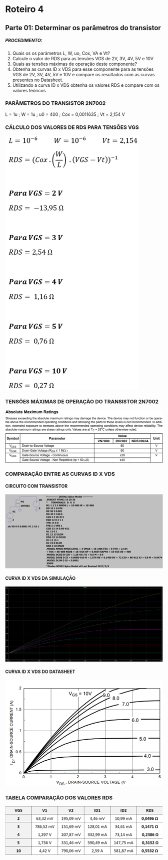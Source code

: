 # Roteiro 4

## Parte 01: Determinar os parâmetros do transistor

##### PROCEDIMENTO:

1. Quais os os parâmetros L, W, uo, Cox, VA e Vt?
2. Calcule o valor de RDS para as tensões VGS de 2V, 3V, 4V, 5V e 10V
3. Quais as tensões máximas de operação deste componente?
4. Obtenha as curvas ID x VDS para esse componente para as tensões VGS de 2V, 3V, 4V, 5V e 10V e compare os resultados com as curvas presentes no Datasheet.
5. Utilizando a curva ID x VDS obtenha os valores RDS e compare com os valores teóricos

### PARÂMETROS DO TRANSISTOR 2N7002

L = 1u ;  W = 1u ; u0 = 400 ; Cox = 0,0011635 ; Vt = 2,154 V

### CÁLCULO DOS VALORES DE RDS PARA TENSÕES VGS

![calculotensoesvgs](/resources/imagens/relatorio4/parte1/calculotensoesvgs.png)

### TENSÕES MÁXIMAS DE OPERAÇÃO DO TRANSISTOR 2N7002

![tensoesmax2n7002](/resources/imagens/relatorio4/parte1/tensoesmax2n7002.png)

### COMPARAÇÃO ENTRE AS CURVAS ID X VDS

#### CIRCUITO COM TRANSISTOR

![circuitotransistor](/resources/imagens/relatorio4/parte1/circuitotransistor.png)

#### CURVA ID X VDS DA SIMULAÇÃO

![curvaidvdssimulacao](/resources/imagens/relatorio4/parte1/curvaidvdssimulacao.png)

#### CURVA ID X VDS DO DATASHEET

![curvaidvdsdatasheet](/resources/imagens/relatorio4/parte1/curvaidcdsdatasheet.png)

### TABELA COMPARAÇÃO DOS VALORES RDS

![comparacaovaloresrds](/resources/imagens/relatorio4/parte1/comparacaovaloresrds.png)
